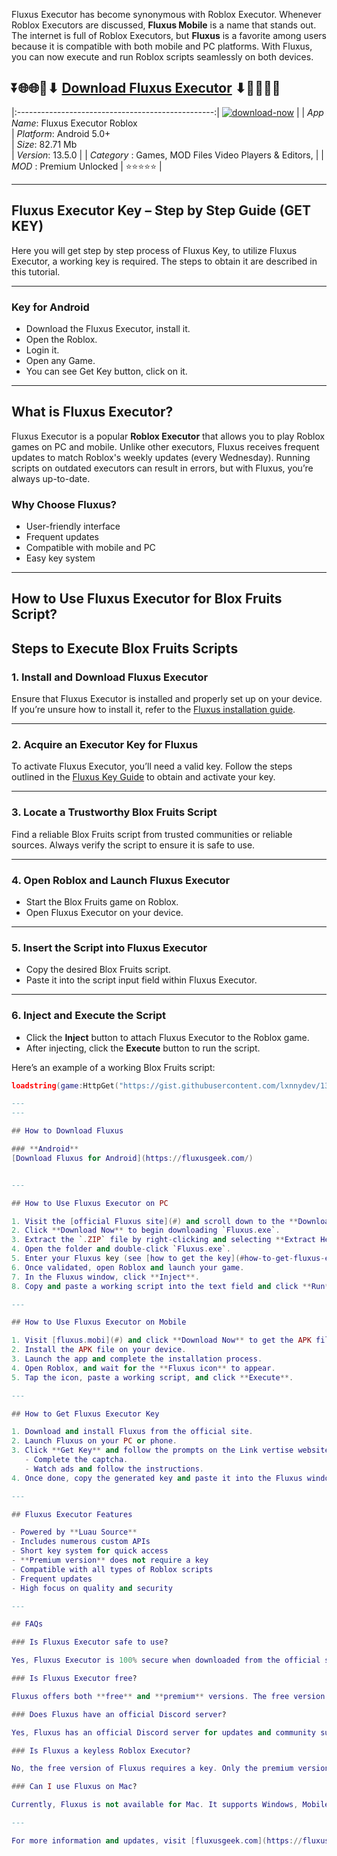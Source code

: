 Fluxus Executor has become synonymous with Roblox Executor. Whenever Roblox Executors are discussed, **Fluxus Mobile** is a name that stands out. The internet is full of Roblox Executors, but **Fluxus** is a favorite among users because it is compatible with both mobile and PC platforms. With Fluxus, you can now execute and run Roblox scripts seamlessly on both devices.

## ⏬🌐🌐📌⬇ [Download Fluxus Executor](https://fluxusgeek.com) ⬇📌🌐🌐⏬

|:-------------------------------------------------:|
[![download-now](https://github.com/user-attachments/assets/22657e67-9d2d-46af-a41a-5d365d2ddc1f)](https://fluxusgeek.com)  |
| *App Name*: Fluxus Executor Roblox                    
| *Platform*: Android 5.0+                     
| *Size*: 82.71 Mb                                                  
| *Version*: 13.5.0    |
| *Category* : Games, MOD Files Video Players & Editors, |
| *MOD* : Premium Unlocked
| ⭐⭐⭐⭐⭐ |

---

## Fluxus Executor Key – Step by Step Guide (GET KEY)

Here you will get step by step process of Fluxus Key, to utilize Fluxus Executor, a working key is required. The steps to obtain it are described in this tutorial.

---

### Key for Android

- Download the Fluxus Executor, install it.
- Open the Roblox.
- Login it.
- Open any Game.
- You can see Get Key button, click on it.

---

## What is Fluxus Executor?

Fluxus Executor is a popular **Roblox Executor** that allows you to play Roblox games on PC and mobile. Unlike other executors, Fluxus receives frequent updates to match Roblox's weekly updates (every Wednesday). Running scripts on outdated executors can result in errors, but with Fluxus, you’re always up-to-date.

### Why Choose Fluxus?
- User-friendly interface
- Frequent updates
- Compatible with mobile and PC
- Easy key system

---

## How to Use Fluxus Executor for Blox Fruits Script?

## Steps to Execute Blox Fruits Scripts

### 1. Install and Download Fluxus Executor
Ensure that Fluxus Executor is installed and properly set up on your device. If you’re unsure how to install it, refer to the [Fluxus installation guide](#).

---

### 2. Acquire an Executor Key for Fluxus
To activate Fluxus Executor, you’ll need a valid key. Follow the steps outlined in the [Fluxus Key Guide](#) to obtain and activate your key.

---

### 3. Locate a Trustworthy Blox Fruits Script
Find a reliable Blox Fruits script from trusted communities or reliable sources. Always verify the script to ensure it is safe to use.

---

### 4. Open Roblox and Launch Fluxus Executor
- Start the Blox Fruits game on Roblox.
- Open Fluxus Executor on your device.

---

### 5. Insert the Script into Fluxus Executor
- Copy the desired Blox Fruits script.
- Paste it into the script input field within Fluxus Executor.

---

### 6. Inject and Execute the Script
- Click the **Inject** button to attach Fluxus Executor to the Roblox game.
- After injecting, click the **Execute** button to run the script.

Here’s an example of a working Blox Fruits script:
```lua
loadstring(game:HttpGet("https://gist.githubusercontent.com/lxnnydev/1325a6ec942d0bb837bafe0ee25fcc5c/raw/c9ab9f038142427ba1739f099e78bb0b0588fa40/bf_script.lua",true))()

---
---

## How to Download Fluxus

### **Android**
[Download Fluxus for Android](https://fluxusgeek.com/)


---

## How to Use Fluxus Executor on PC

1. Visit the [official Fluxus site](#) and scroll down to the **Download** button.
2. Click **Download Now** to begin downloading `Fluxus.exe`.
3. Extract the `.ZIP` file by right-clicking and selecting **Extract Here**.
4. Open the folder and double-click `Fluxus.exe`.
5. Enter your Fluxus key (see [how to get the key](#how-to-get-fluxus-executor-key)).
6. Once validated, open Roblox and launch your game.
7. In the Fluxus window, click **Inject**.
8. Copy and paste a working script into the text field and click **Run**.

---

## How to Use Fluxus Executor on Mobile

1. Visit [fluxus.mobi](#) and click **Download Now** to get the APK file.
2. Install the APK file on your device.
3. Launch the app and complete the installation process.
4. Open Roblox, and wait for the **Fluxus icon** to appear.
5. Tap the icon, paste a working script, and click **Execute**.

---

## How to Get Fluxus Executor Key

1. Download and install Fluxus from the official site.
2. Launch Fluxus on your PC or phone.
3. Click **Get Key** and follow the prompts on the Link vertise website:
   - Complete the captcha.
   - Watch ads and follow the instructions.
4. Once done, copy the generated key and paste it into the Fluxus window.

---

## Fluxus Executor Features

- Powered by **Luau Source**
- Includes numerous custom APIs
- Short key system for quick access
- **Premium version** does not require a key
- Compatible with all types of Roblox scripts
- Frequent updates
- High focus on quality and security

---

## FAQs

### Is Fluxus Executor safe to use?

Yes, Fluxus Executor is 100% secure when downloaded from the official site. Avoid downloading it from unofficial sources to prevent malware or viruses.

### Is Fluxus Executor free?

Fluxus offers both **free** and **premium** versions. The free version requires a key, while the premium version does not.

### Does Fluxus have an official Discord server?

Yes, Fluxus has an official Discord server for updates and community support.

### Is Fluxus a keyless Roblox Executor?

No, the free version of Fluxus requires a key. Only the premium version is keyless.

### Can I use Fluxus on Mac?

Currently, Fluxus is not available for Mac. It supports Windows, Mobile, and Linux. Stay tuned for updates regarding a Mac version.

---

For more information and updates, visit [fluxusgeek.com](https://fluxusgeek.com).
